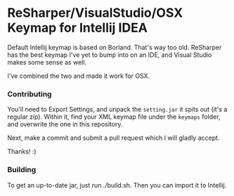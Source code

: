 # ReSharper/VisualStudio/OSX Keymap for Intellij IDEA

Default Intellij keymap is based on Borland. That's way too old. ReSharper has the best keymap I've yet to bump into on an IDE, and Visual Studio makes some sense as well.

I've combined the two and made it work for OSX.

### Contributing

You'll need to Export Settings, and unpack the `setting.jar` it spits out (it's a regular zip). Within it, find your XML keymap file under the `keymaps` folder, and overwrite the one in this repository.

Next, make a commit and submit a pull request which I will gladly accept.

Thanks! :)

### Building

To get an up-to-date jar, just run ./build.sh. Then you can import it to Intellij.

